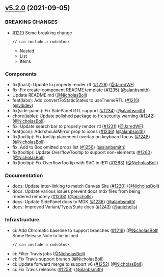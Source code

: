 ## [v5.2.0](https://github.com/Workday/canvas-kit/releases/tag/v5.2.0) (2021-09-05)

### BREAKING CHANGES

- [#1219](https://github.com/Workday/canvas-kit/pull/1219) Some breaking change
  ```tsx
  // can include a codeblock
  ```
  - Nested
  - List
  - Items

### Components

- fix(toast): Update to properly render rtl ([#1229](https://github.com/Workday/canvas-kit/pull/1229)) ([@JaredWF](https://github.com/JaredWF))
- fix: Fix create-component README template ([#1235](https://github.com/Workday/canvas-kit/pull/1235)) ([@alanbsmith](https://github.com/alanbsmith))
- Update README.md ([@NicholasBoll](https://github.com/NicholasBoll))
- feat(labs): Add convertToStaticStates to useThemeRTL ([#1216](https://github.com/Workday/canvas-kit/pull/1216)) ([@vibdev](https://github.com/vibdev))
- fix(side-panel): Fix SidePanel RTL support ([#1234](https://github.com/Workday/canvas-kit/pull/1234)) ([@alanbsmith](https://github.com/alanbsmith))
- chore(table): Update polished package to fix security warning ([#1242](https://github.com/Workday/canvas-kit/pull/1242)) ([@NicholasBoll](https://github.com/NicholasBoll))
- fix: Update search bar to properly render rtl ([#1231](https://github.com/Workday/canvas-kit/pull/1231)) ([@JaredWF](https://github.com/JaredWF))
- feat(icon): Add shouldMirror prop to icons ([#1246](https://github.com/Workday/canvas-kit/pull/1246)) ([@alanbsmith](https://github.com/alanbsmith))
- fix(tooltip): Fix tooltip placement overlap on keyboard focus ([#1248](https://github.com/Workday/canvas-kit/pull/1248)) ([@NicholasBoll](https://github.com/NicholasBoll))
- fix: Add to Box omitted props list ([#1256](https://github.com/Workday/canvas-kit/pull/1256)) ([@alanbsmith](https://github.com/alanbsmith))
- fix(tooltip): Update OverflowTooltip to support non-elements ([#1260](https://github.com/Workday/canvas-kit/pull/1260)) ([@NicholasBoll](https://github.com/NicholasBoll))
- fix(tooltip): Fix OverflowTooltip with SVG in IE11 ([#1263](https://github.com/Workday/canvas-kit/pull/1263)) ([@NicholasBoll](https://github.com/NicholasBoll))

### Documentation

- docs: Update inter-linking to match Canvas Site ([#1220](https://github.com/Workday/canvas-kit/pull/1220)) ([@NicholasBoll](https://github.com/NicholasBoll))
- docs: Update various issues prevent docs mdx files from being rendered remotely ([#1238](https://github.com/Workday/canvas-kit/pull/1238)) ([@anicholls](https://github.com/anicholls))
- docs: Update SidePanel docs to MDX ([#1236](https://github.com/Workday/canvas-kit/pull/1236)) ([@alanbsmith](https://github.com/alanbsmith))
- docs: Improved Variant/Type/State docs ([#1243](https://github.com/Workday/canvas-kit/pull/1243)) ([@anicholls](https://github.com/anicholls))

### Infrastructure

- ci: Add Chromatic baseline to support branches ([#1219](https://github.com/Workday/canvas-kit/pull/1219)) ([@NicholasBoll](https://github.com/NicholasBoll))
  Some Release Note to be inlined
  ```tsx
  // can include a codeblock
  ```
- ci: Filter Travis jobs ([@NicholasBoll](https://github.com/NicholasBoll))
- ci: Fix Travis support branch ([@NicholasBoll](https://github.com/NicholasBoll))
- ci: Update forward merge to support v6 ([#1252](https://github.com/Workday/canvas-kit/pull/1252)) ([@NicholasBoll](https://github.com/NicholasBoll))
- ci: Fix Travis releases ([#1258](https://github.com/Workday/canvas-kit/pull/1258)) ([@alanbsmith](https://github.com/alanbsmith))
